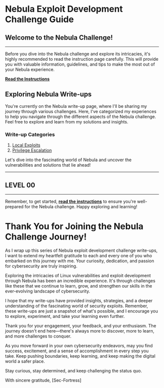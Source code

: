 # Nebula Exploit Development Challenge Guide

## Welcome to the Nebula Challenge!
---
Before you dive into the Nebula challenge and explore its intricacies, it's highly recommended to read the instruction page carefully. This will provide you with valuable information, guidelines, and tips to make the most out of your Nebula experience.

**[Read the Instructions](https://sec-fortress.github.io/posts/projects/posts/instructions.html)**

## Exploring Nebula Write-ups

You're currently on the Nebula write-up page, where I'll be sharing my journey through various challenges. Here, I've categorized my experiences to help you navigate through the different aspects of the Nebula challenge. Feel free to explore and learn from my solutions and insights.

### Write-up Categories

1. [Local Exploits](#local-exploits)
2. [Privilege Escalation](#privilege-escalation)

Let's dive into the fascinating world of Nebula and uncover the vulnerabilities and solutions that lie ahead!

---

## LEVEL 00

---

Remember, to get started, **[read the instructions](https://sec-fortress.github.io/posts/projects/posts/instructions.html)** to ensure you're well-prepared for the Nebula challenge. Happy exploring and learning!

# Thank You for Joining the Nebula Challenge Journey!

As I wrap up this series of Nebula exploit development challenge write-ups, I want to extend my heartfelt gratitude to each and every one of you who embarked on this journey with me. Your curiosity, dedication, and passion for cybersecurity are truly inspiring.

Exploring the intricacies of Linux vulnerabilities and exploit development through Nebula has been an incredible experience. It's through challenges like these that we continue to learn, grow, and strengthen our skills in the ever-evolving landscape of cybersecurity.

I hope that my write-ups have provided insights, strategies, and a deeper understanding of the fascinating world of security exploits. Remember, these write-ups are just a snapshot of what's possible, and I encourage you to explore, experiment, and take your learning even further.

Thank you for your engagement, your feedback, and your enthusiasm. The journey doesn't end here—there's always more to discover, more to learn, and more challenges to conquer.

As you move forward in your own cybersecurity endeavors, may you find success, excitement, and a sense of accomplishment in every step you take. Keep pushing boundaries, keep learning, and keep making the digital world a safer place.

Stay curious, stay determined, and keep challenging the status quo.

With sincere gratitude,
[Sec-Fortress]

